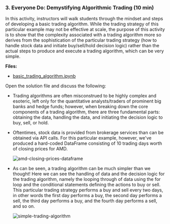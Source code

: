 ### 3. Everyone Do: Demystifying Algorithmic Trading (10 min)

In this activity, instructors will walk students through the mindset and steps of developing a basic trading algorithm. While the trading strategy of this particular example may not be effective at scale, the purpose of this activity is to show that the complexity associated with a trading algorithm more so derives from the sophistication of the particular trading strategy (how to handle stock data and initiate buy/sell/hold decision logic) rather than the actual steps to produce and execute a trading algorithm, which can be very simple.

**Files:**

* [basic_trading_algorithm.ipynb](Activities/01-Evr_Basic_Trading_Algorithm/Solved/basic_trading_algorithm.ipynb)

Open the solution file and discuss the following:

* Trading algorithms are often misconstrued to be highly complex and esoteric, left only for the quantitative analysts/traders of prominent big banks and hedge funds; however, when breaking down the core components of a trading algorithm, there are three fundamental parts: obtaining the data, handling the data, and initiating the decision logic to buy, sell, or hold.

* Oftentimes, stock data is provided from brokerage services than can be obtained via API calls. For this particular example, however, we've produced a hard-coded DataFrame consisting of 10 trading days worth of closing prices for AMD.

  ![amd-closing-prices-dataframe](Images/amd-closing-prices-dataframe.png)

* As can be seen, a trading algorithm can be much simpler than we thought! Here we can see the handling of data and the decision logic for the trading algorithm, namely the looping through of data using the for loop and the conditional statements defining the actions to buy or sell. This particular trading strategy performs a buy and sell every two days, in other words the first day performs a buy, the second day performs a sell, the third day performs a buy, and the fourth day performs a sell, and so on.

  ![simple-trading-algorithm](Images/simple-trading-algorithm.png)
